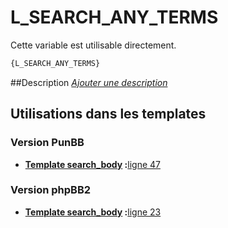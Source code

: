 # L_SEARCH_ANY_TERMS


Cette variable est utilisable directement.

```html
{L_SEARCH_ANY_TERMS}
```

##Description
[*Ajouter une description*](https://fa-tvars.appspot.com/var/L_SEARCH_ANY_TERMS)

## Utilisations dans les templates

### Version PunBB

* __[Template search_body](../tpl/var/punbb/search_body.md#readme) :__[ligne 47](../tpl/src/punbb/search_body.tpl#L47)

### Version phpBB2

* __[Template search_body](../tpl/var/subsilver/search_body.md#readme) :__[ligne 23](../tpl/src/subsilver/search_body.tpl#L23)